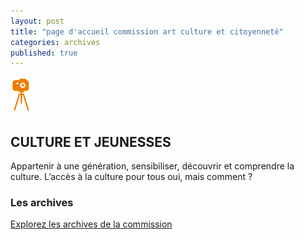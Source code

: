 ```yaml
---
layout: post
title: "page d'accueil commission art culture et citoyenneté"
categories: archives
published: true
---
```


![logo commission](../../images/cultureJeunesse.PNG)

## CULTURE ET JEUNESSES
Appartenir  à  une  génération,  sensibiliser,  découvrir  et comprendre la culture. 
L’accès à la culture  pour  tous  oui, mais comment ?

### Les archives
[Explorez les archives de la commission](archives/ "lien vers les archives")


